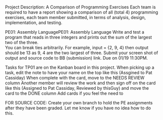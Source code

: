 Project Description: A Comparison of Programming Exercises
Each team is required to have a report showing a comparison of all (total 4) programming exercises, 
each team member submitted, in terms of analysis, design, implementation, and testing.

PE01: Assembly LanguagePE01: Assembly Language
Write and test a program that reads in three integers and prints out the sum of the largest two of the three.  
You can break ties arbitrarily.
For example, input = {2, 9, 4} then output should be 13 as 9, 4 are the two largest of three.
Submit your screen shot of output and source code to BB (submission) link. Due on 01/19 11:30PM.

Tasks for TP01 are on the Kanban board in this project.
When picking up a task, edit the note to have your name on the top like this (Assgined to Pat Cassiday)
When complete with the card, move to the NEEDS REVIEW column
Another member will review the work and then sign off on the card like this (Assigned to Pat Cassiday, Reviewed by thisGuy) 
and move the card to the DONE column
Add cards if you feel the need to

FOR SOURCE CODE:
Create your own branch to hold the PE assignments after they have been graded. Let me know if you have no idea how to do this.
